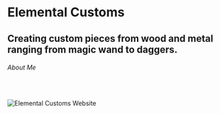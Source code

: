 
# Elemental Customs

## Creating custom pieces from wood and metal ranging from magic wand to daggers.

###### About Me

<br />


![Elemental Customs Website](http://i.imgur.com/tXlxvM1.png)
